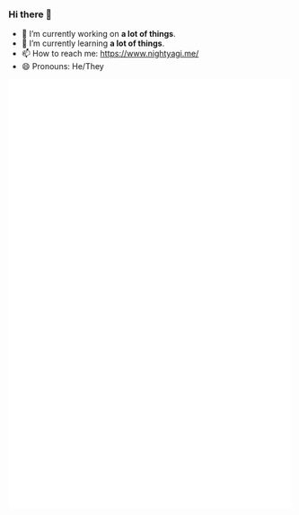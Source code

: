 ### Hi there 👋

- 🔭 I’m currently working on **a lot of things**.
- 🌱 I’m currently learning **a lot of things**.
- 📫 How to reach me: https://www.nightyagi.me/
- 😄 Pronouns: He/They

![Metrics](https://github.com/XNBlank/XNBlank/blob/main/github-metrics.svg)
